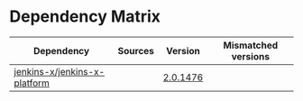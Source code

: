 # Dependency Matrix

Dependency | Sources | Version | Mismatched versions
---------- | ------- | ------- | -------------------
[jenkins-x/jenkins-x-platform](https://github.com/jenkins-x/jenkins-x-platform) |  | [2.0.1476](https://github.com/jenkins-x/jenkins-x-platform/releases/tag/v2.0.1476) | 
